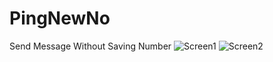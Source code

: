 # PingNewNo
Send Message Without Saving Number
![Screen1](https://raw.githubusercontent.com/Trinath123/PingNewNo/blob/master/src/ScreenShots/Screen1.jpeg)
![Screen2](https://raw.githubusercontent.com/Trinath123/PingNewNo/blob/master/src/ScreenShots/Screen2.jpeg)
